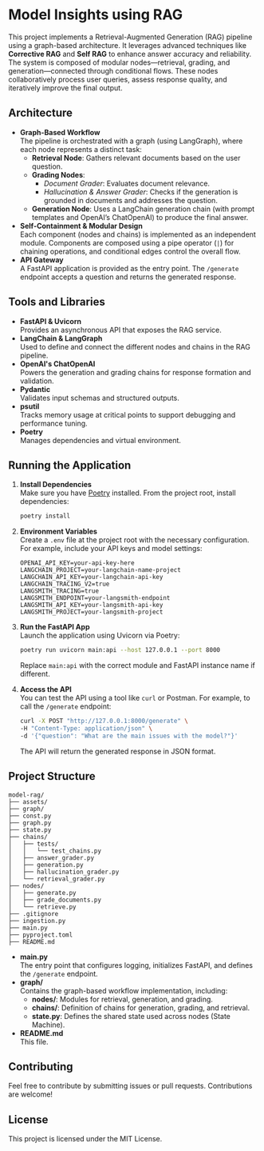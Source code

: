 # Model Insights using RAG

This project implements a Retrieval-Augmented Generation (RAG) pipeline using a graph-based architecture. It leverages advanced techniques like **Corrective RAG** and **Self RAG** to enhance answer accuracy and reliability. The system is composed of modular nodes—retrieval, grading, and generation—connected through conditional flows. These nodes collaboratively process user queries, assess response quality, and iteratively improve the final output.

## Architecture

- **Graph-Based Workflow**  
  The pipeline is orchestrated with a graph (using LangGraph), where each node represents a distinct task:
  - **Retrieval Node**: Gathers relevant documents based on the user question.
  - **Grading Nodes**:
    - _Document Grader_: Evaluates document relevance.
    - _Hallucination & Answer Grader_: Checks if the generation is grounded in documents and addresses the question.
  - **Generation Node**: Uses a LangChain generation chain (with prompt templates and OpenAI’s ChatOpenAI) to produce the final answer.
- **Self-Containment & Modular Design**  
  Each component (nodes and chains) is implemented as an independent module. Components are composed using a pipe operator (`|`) for chaining operations, and conditional edges control the overall flow.
- **API Gateway**  
  A FastAPI application is provided as the entry point. The `/generate` endpoint accepts a question and returns the generated response.

## Tools and Libraries

- **FastAPI & Uvicorn**  
  Provides an asynchronous API that exposes the RAG service.
- **LangChain & LangGraph**  
  Used to define and connect the different nodes and chains in the RAG pipeline.
- **OpenAI's ChatOpenAI**  
  Powers the generation and grading chains for response formation and validation.
- **Pydantic**  
  Validates input schemas and structured outputs.
- **psutil**  
  Tracks memory usage at critical points to support debugging and performance tuning.
- **Poetry**  
  Manages dependencies and virtual environment.

## Running the Application

1. **Install Dependencies**  
   Make sure you have [Poetry](https://python-poetry.org/) installed. From the project root, install dependencies:

   ```bash
   poetry install
   ```

2. **Environment Variables**  
   Create a `.env` file at the project root with the necessary configuration. For example, include your API keys and model settings:

   ```env
   OPENAI_API_KEY=your-api-key-here
   LANGCHAIN_PROJECT=your-langchain-name-project
   LANGCHAIN_API_KEY=your-langchain-api-key
   LANGCHAIN_TRACING_V2=true
   LANGSMITH_TRACING=true
   LANGSMITH_ENDPOINT=your-langsmith-endpoint
   LANGSMITH_API_KEY=your-langsmith-api-key
   LANGSMITH_PROJECT=your-langsmith-project
   ```

3. **Run the FastAPI App**  
   Launch the application using Uvicorn via Poetry:

   ```bash
   poetry run uvicorn main:api --host 127.0.0.1 --port 8000
   ```

   Replace `main:api` with the correct module and FastAPI instance name if different.

4. **Access the API**  
   You can test the API using a tool like `curl` or Postman. For example, to call the `/generate` endpoint:

   ```bash
   curl -X POST "http://127.0.0.1:8000/generate" \
   -H "Content-Type: application/json" \
   -d '{"question": "What are the main issues with the model?"}'
   ```

   The API will return the generated response in JSON format.

## Project Structure

```
model-rag/
├── assets/
├── graph/
├── const.py
├── graph.py
├── state.py
├── chains/
│   ├── tests/
│   │   └── test_chains.py
│   ├── answer_grader.py
│   ├── generation.py
│   ├── hallucination_grader.py
│   └── retrieval_grader.py
├── nodes/
│   ├── generate.py
│   ├── grade_documents.py
│   └── retrieve.py
├── .gitignore
├── ingestion.py
├── main.py
├── pyproject.toml
├── README.md

```

- **main.py**  
  The entry point that configures logging, initializes FastAPI, and defines the `/generate` endpoint.
- **graph/**  
  Contains the graph-based workflow implementation, including:
  - **nodes/**: Modules for retrieval, generation, and grading.
  - **chains/**: Definition of chains for generation, grading, and retrieval.
  - **state.py**: Defines the shared state used across nodes (State Machine).
- **README.md**  
  This file.

## Contributing

Feel free to contribute by submitting issues or pull requests. Contributions are welcome!

## License

This project is licensed under the MIT License.
